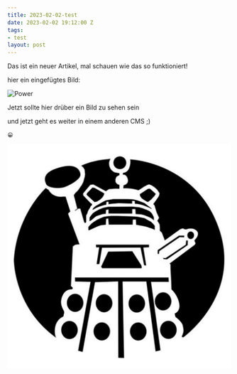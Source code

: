 ```yaml
---
title: 2023-02-02-test
date: 2023-02-02 19:12:00 Z
tags:
- test
layout: post
---
```


Das ist ein neuer Artikel, mal schauen wie das so funktioniert!

hier ein eingefügtes Bild:

![Power](/uploads/Power_Auto_Super_User_30x30.png)

Jetzt sollte hier drüber ein Bild zu sehen sein

und jetzt geht es weiter in einem anderen CMS ;)

    😁
    
    
    
    	

![Exterminate](/assets/img/posts/2023-02-02/dalek-logo-sticker.jpg "Dalek")